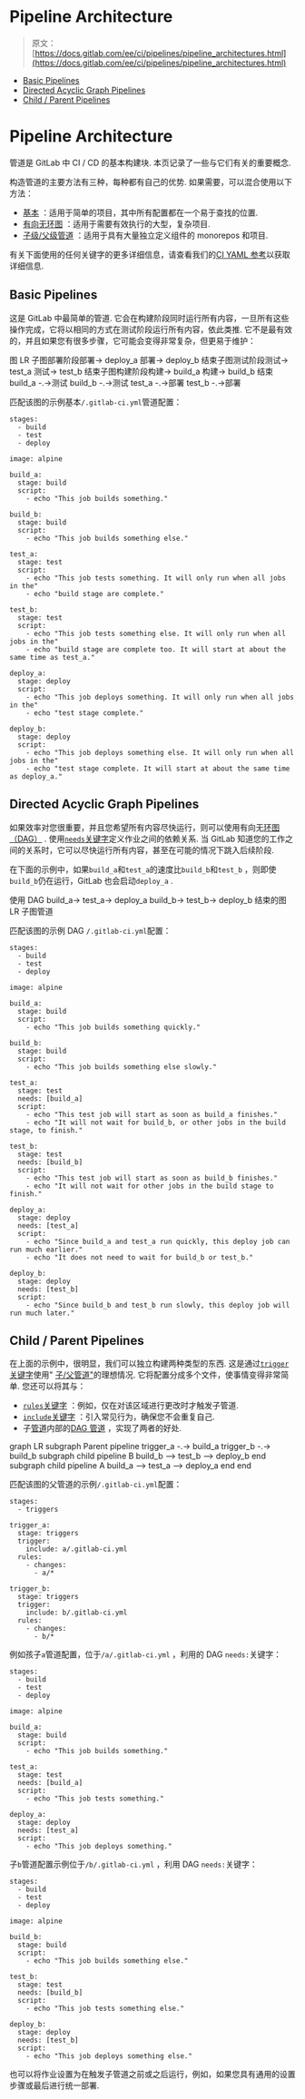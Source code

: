# Pipeline Architecture

> 原文：[https://docs.gitlab.com/ee/ci/pipelines/pipeline_architectures.html](https://docs.gitlab.com/ee/ci/pipelines/pipeline_architectures.html)

*   [Basic Pipelines](#basic-pipelines)
*   [Directed Acyclic Graph Pipelines](#directed-acyclic-graph-pipelines)
*   [Child / Parent Pipelines](#child--parent-pipelines)

# Pipeline Architecture[](#pipeline-architecture "Permalink")

管道是 GitLab 中 CI / CD 的基本构建块. 本页记录了一些与它们有关的重要概念.

构造管道的主要方法有三种，每种都有自己的优势. 如果需要，可以混合使用以下方法：

*   [基本](#basic-pipelines) ：适用于简单的项目，其中所有配置都在一个易于查找的位置.
*   [有向无环图](#directed-acyclic-graph-pipelines) ：适用于需要有效执行的大型，复杂项目.
*   [子级/父级管道](#child--parent-pipelines) ：适用于具有大量独立定义组件的 monorepos 和项目.

有关下面使用的任何关键字的更多详细信息，请查看我们的[CI YAML 参考](../yaml/README.html)以获取详细信息.

## Basic Pipelines[](#basic-pipelines "Permalink")

这是 GitLab 中最简单的管道. 它会在构建阶段同时运行所有内容，一旦所有这些操作完成，它将以相同的方式在测试阶段运行所有内容，依此类推. 它不是最有效的，并且如果您有很多步骤，它可能会变得非常复杂，但更易于维护：

图 LR 子图部署阶段部署-> deploy_a 部署-> deploy_b 结束子图测试阶段测试-> test_a 测试-> test_b 结束子图构建阶段构建-> build_a 构建-> build_b 结束 build_a -.->测试 build_b -.->测试 test_a -.->部署 test_b -.->部署

匹配该图的示例基本`/.gitlab-ci.yml`管道配置：

```
stages:
  - build
  - test
  - deploy

image: alpine

build_a:
  stage: build
  script:
    - echo "This job builds something."

build_b:
  stage: build
  script:
    - echo "This job builds something else."

test_a:
  stage: test
  script:
    - echo "This job tests something. It will only run when all jobs in the"
    - echo "build stage are complete."

test_b:
  stage: test
  script:
    - echo "This job tests something else. It will only run when all jobs in the"
    - echo "build stage are complete too. It will start at about the same time as test_a."

deploy_a:
  stage: deploy
  script:
    - echo "This job deploys something. It will only run when all jobs in the"
    - echo "test stage complete."

deploy_b:
  stage: deploy
  script:
    - echo "This job deploys something else. It will only run when all jobs in the"
    - echo "test stage complete. It will start at about the same time as deploy_a." 
```

## Directed Acyclic Graph Pipelines[](#directed-acyclic-graph-pipelines "Permalink")

如果效率对您很重要，并且您希望所有内容尽快运行，则可以使用有向无[环图（DAG）](../directed_acyclic_graph/index.html) . 使用[`needs`关键字](../yaml/README.html#needs)定义作业之间的依赖关系. 当 GitLab 知道您的工作之间的关系时，它可以尽快运行所有内容，甚至在可能的情况下跳入后续阶段.

在下面的示例中，如果`build_a`和`test_a`的速度比`build_b`和`test_b` ，则即使`build_b`仍在运行，GitLab 也会启动`deploy_a` .

使用 DAG build_a-> test_a-> deploy_a build_b-> test_b-> deploy_b 结束的图 LR 子图管道

匹配该图的示例 DAG `/.gitlab-ci.yml`配置：

```
stages:
  - build
  - test
  - deploy

image: alpine

build_a:
  stage: build
  script:
    - echo "This job builds something quickly."

build_b:
  stage: build
  script:
    - echo "This job builds something else slowly."

test_a:
  stage: test
  needs: [build_a]
  script:
    - echo "This test job will start as soon as build_a finishes."
    - echo "It will not wait for build_b, or other jobs in the build stage, to finish."

test_b:
  stage: test
  needs: [build_b]
  script:
    - echo "This test job will start as soon as build_b finishes."
    - echo "It will not wait for other jobs in the build stage to finish."

deploy_a:
  stage: deploy
  needs: [test_a]
  script:
    - echo "Since build_a and test_a run quickly, this deploy job can run much earlier."
    - echo "It does not need to wait for build_b or test_b."

deploy_b:
  stage: deploy
  needs: [test_b]
  script:
    - echo "Since build_b and test_b run slowly, this deploy job will run much later." 
```

## Child / Parent Pipelines[](#child--parent-pipelines "Permalink")

在上面的示例中，很明显，我们可以独立构建两种类型的东西. 这是通过[`trigger`关键字](../yaml/README.html#trigger)使用" [子/父管道"](../parent_child_pipelines.html)的理想情况. 它将配置分成多个文件，使事情变得非常简单. 您还可以将其与：

*   [`rules`关键字](../yaml/README.html#rules) ：例如，仅在对该区域进行更改时才触发子管道.
*   [`include`关键字](../yaml/README.html#include) ：引入常见行为，确保您不会重复自己.
*   子[管道](#directed-acyclic-graph-pipelines)内部的[DAG 管道](#directed-acyclic-graph-pipelines) ，实现了两者的好处.

graph LR subgraph Parent pipeline trigger_a -.-> build_a trigger_b -.-> build_b subgraph child pipeline B build_b --> test_b --> deploy_b end subgraph child pipeline A build_a --> test_a --> deploy_a end end

匹配该图的父管道的示例`/.gitlab-ci.yml`配置：

```
stages:
  - triggers

trigger_a:
  stage: triggers
  trigger:
    include: a/.gitlab-ci.yml
  rules:
    - changes:
      - a/*

trigger_b:
  stage: triggers
  trigger:
    include: b/.gitlab-ci.yml
  rules:
    - changes:
      - b/* 
```

例如孩子`a`管道配置，位于`/a/.gitlab-ci.yml` ，利用的 DAG `needs:`关键字：

```
stages:
  - build
  - test
  - deploy

image: alpine

build_a:
  stage: build
  script:
    - echo "This job builds something."

test_a:
  stage: test
  needs: [build_a]
  script:
    - echo "This job tests something."

deploy_a:
  stage: deploy
  needs: [test_a]
  script:
    - echo "This job deploys something." 
```

子`b`管道配置示例位于`/b/.gitlab-ci.yml` ，利用 DAG `needs:`关键字：

```
stages:
  - build
  - test
  - deploy

image: alpine

build_b:
  stage: build
  script:
    - echo "This job builds something else."

test_b:
  stage: test
  needs: [build_b]
  script:
    - echo "This job tests something else."

deploy_b:
  stage: deploy
  needs: [test_b]
  script:
    - echo "This job deploys something else." 
```

也可以将作业设置为在触发子管道之前或之后运行，例如，如果您具有通用的设置步骤或最后进行统一部署.